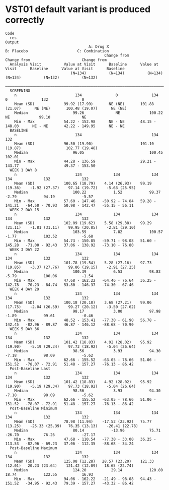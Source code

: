# VST01 default variant is produced correctly

    Code
      res
    Output
                                         A: Drug X                        B: Placebo                      C: Combination         
                                                Change from                       Change from                       Change from  
      Analysis Visit          Value at Visit      Baseline      Value at Visit      Baseline      Value at Visit      Baseline   
                                 (N=134)          (N=134)          (N=134)          (N=134)          (N=132)          (N=132)    
      ———————————————————————————————————————————————————————————————————————————————————————————————————————————————————————————
      SCREENING                                                                                                                  
        n                          134               0               134               0               132               0       
        Mean (SD)             99.92 (17.99)       NE (NE)       101.88 (21.07)      NE (NE)       100.48 (19.07)      NE (NE)    
        Median                    99.26              NE             100.22             NE             99.10              NE      
        Min - Max             54.22 - 152.98      NE - NE       48.15 - 148.03      NE - NE       42.22 - 149.95      NE - NE    
      BASELINE                                                                                                                   
        n                          134                               134                               132                       
        Mean (SD)             96.50 (19.90)                     101.10 (19.87)                    102.77 (19.48)                 
        Median                    96.05                             100.45                            102.01                     
        Min - Max             44.28 - 136.59                    29.21 - 143.77                    49.37 - 153.50                 
      WEEK 1 DAY 8                                                                                                               
        n                          134              134              134              134              132              132      
        Mean (SD)             100.65 (18.79)    4.14 (26.93)    99.19 (19.36)    -1.92 (27.37)    97.14 (19.72)    -5.63 (25.95) 
        Median                    100.22            1.52            99.37            -2.79            94.19            -5.57     
        Min - Max             57.60 - 147.46   -50.92 - 74.84   59.28 - 141.21   -64.50 - 70.93   50.98 - 142.47   -55.15 - 56.11
      WEEK 2 DAY 15                                                                                                              
        n                          134              134              134              134              132              132      
        Mean (SD)             102.09 (19.62)    5.58 (29.38)    99.29 (21.11)    -1.81 (31.11)    99.95 (20.85)    -2.81 (29.10) 
        Median                    103.59            7.82            100.57           -1.77            102.52           -5.68     
        Min - Max             54.73 - 150.85   -59.71 - 98.08   51.60 - 145.28   -71.00 - 92.43   37.06 - 138.92   -73.10 - 76.80
      WEEK 3 DAY 22                                                                                                              
        n                          134              134              134              134              132              132      
        Mean (SD)             101.78 (19.54)    5.28 (27.16)    97.73 (19.85)    -3.37 (27.76)    99.86 (19.15)    -2.91 (27.25) 
        Median                    100.39            6.53            98.83            -5.79            100.06           -1.54     
        Min - Max             47.68 - 162.22   -64.46 - 76.64   36.25 - 142.78   -70.23 - 84.74   53.80 - 146.37   -74.30 - 67.46
      WEEK 4 DAY 29                                                                                                              
        n                          134              134              134              134              132              132      
        Mean (SD)             100.18 (20.18)    3.68 (27.21)    99.06 (17.75)    -2.04 (26.59)    99.27 (20.12)    -3.50 (27.62) 
        Median                    98.17             3.00            97.98            -1.89            99.61            -0.46     
        Min - Max             48.52 - 153.41   -77.30 - 61.90   56.78 - 142.45   -82.96 - 89.87   46.87 - 146.12   -88.68 - 70.90
      WEEK 5 DAY 36                                                                                                              
        n                          134              134              134              134              132              132      
        Mean (SD)             101.42 (18.83)    4.92 (28.02)    95.92 (19.90)    -5.19 (29.34)    97.73 (18.92)    -5.04 (26.64) 
        Median                    98.56             3.93            94.30            -7.18            98.09            -5.62     
        Min - Max             62.66 - 155.52   -63.05 - 78.66   51.06 - 151.52   -78.07 - 72.91   51.48 - 157.27   -76.13 - 86.42
      Post-Baseline Last                                                                                                         
        n                          134              134              134              134              132              132      
        Mean (SD)             101.42 (18.83)    4.92 (28.02)    95.92 (19.90)    -5.19 (29.34)    97.73 (18.92)    -5.04 (26.64) 
        Median                    98.56             3.93            94.30            -7.18            98.09            -5.62     
        Min - Max             62.66 - 155.52   -63.05 - 78.66   51.06 - 151.52   -78.07 - 72.91   51.48 - 157.27   -76.13 - 86.42
      Post-Baseline Minimum                                                                                                      
        n                          134              134              134              134              132              132      
        Mean (SD)             78.98 (11.94)    -17.52 (23.92)   75.77 (13.25)    -25.33 (25.39)   76.35 (13.13)    -26.41 (22.78)
        Median                    80.14            -13.96           75.71            -26.70           76.26            -27.17    
        Min - Max             47.68 - 110.54   -77.30 - 33.00   36.25 - 113.53   -82.96 - 69.23   37.06 - 112.35   -88.68 - 34.24
      Post-Baseline Maximum                                                                                                      
        n                          134              134              134              134              132              132      
        Mean (SD)             125.08 (12.28)   28.57 (23.20)    121.33 (12.01)   20.23 (23.64)    121.42 (12.09)   18.65 (22.74) 
        Median                    124.20           29.14            120.80           18.74            122.55           16.93     
        Min - Max             94.06 - 162.22   -21.49 - 98.08   94.43 - 151.52   -34.95 - 92.43   79.39 - 157.27   -43.32 - 86.42

